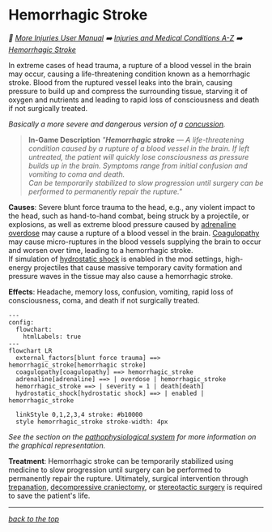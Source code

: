 # Hemorrhagic Stroke

<!-- @generate_breadcrumb_trail {"template": "_:file_folder: {0}_", "connector": " :arrow_right: "} -->
_:file_folder: [More Injuries User Manual](/docs/wiki/README.md) :arrow_right: [Injuries and Medical Conditions A-Z](/docs/wiki/injuries-and-medical-conditions-a-z/README.md) :arrow_right: [Hemorrhagic Stroke](/docs/wiki/injuries-and-medical-conditions-a-z/hemorrhagic-stroke.md)_
<!-- @end_generated_block -->

In extreme cases of head trauma, a rupture of a blood vessel in the brain may occur, causing a life-threatening condition known as a hemorrhagic stroke. Blood from the ruptured vessel leaks into the brain, causing pressure to build up and compress the surrounding tissue, starving it of oxygen and nutrients and leading to rapid loss of consciousness and death if not surgically treated.

_Basically a more severe and dangerous version of a [concussion](#concussion)._

> **In-Game Description**
> _"**Hemorrhagic stroke** &mdash; A life-threatening condition caused by a rupture of a blood vessel in the brain. If left untreated, the patient will quickly lose consciousness as pressure builds up in the brain. Symptoms range from initial confusion and vomiting to coma and death.  
> Can be temporarily stabilized to slow progression until surgery can be performed to permanently repair the rupture."_

**Causes**: Severe blunt force trauma to the head, e.g., any violent impact to the head, such as hand-to-hand combat, being struck by a projectile, or explosions, as well as extreme blood pressure caused by [adrenaline overdose](#adrenaline-rush) may cause a rupture of a blood vessel in the brain. [Coagulopathy](#coagulopathy) may cause micro-ruptures in the blood vessels supplying the brain to occur and worsen over time, leading to a hemorrhagic stroke.  
If simulation of [hydrostatic shock](#hydrostatic-shock) is enabled in the mod settings, high-energy projectiles that cause massive temporary cavity formation and pressure waves in the tissue may also cause a hemorrhagic stroke.

**Effects**: Headache, memory loss, confusion, vomiting, rapid loss of consciousness, coma, and death if not surgically treated.

```mermaid
---
config:
  flowchart:
    htmlLabels: true
---
flowchart LR
  external_factors[blunt force trauma] ==> hemorrhagic_stroke[hemorrhagic stroke]
  coagulopathy[coagulopathy] ==> hemorrhagic_stroke
  adrenaline[adrenaline] ==> | overdose | hemorrhagic_stroke
  hemorrhagic_stroke ==> | severity = 1 | death[death]
  hydrostatic_shock[hydrostatic shock] ==> | enabled | hemorrhagic_stroke

  linkStyle 0,1,2,3,4 stroke: #b10000
  style hemorrhagic_stroke stroke-width: 4px
```

*See the section on the [pathophysiological system](#pathophysiological-system) for more information on the graphical representation.*

**Treatment**: Hemorrhagic stroke can be temporarily stabilized using medicine to slow progression until surgery can be performed to permanently repair the rupture. Ultimately, surgical intervention through [trepanation](#trepanation), [decompressive craniectomy](#decompressive-craniectomy), or [stereotactic surgery](#stereotactic-surgery) is required to save the patient's life.

<!-- @generate_link_to_top {"template": "---\n_[back to the top]({1})_"} -->
---
_[back to the top](#hemorrhagic-stroke)_
<!-- @end_generated_block -->
